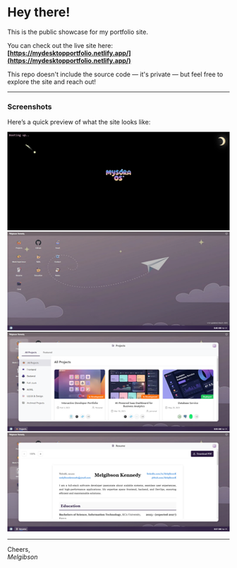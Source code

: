 # Hey there!

This is the public showcase for my portfolio site.

You can check out the live site here:  
**[https://mydesktopportfolio.netlify.app/](https://mydesktopportfolio.netlify.app/)**

This repo doesn't include the source code — it's private — but feel free to explore the site and reach out!

---

### Screenshots

Here’s a quick preview of what the site looks like:

![Screenshot 1](assets/screenshot1.png)
![Screenshot 2](assets/screenshot2.png)
![Screenshot 3](assets/screenshot3.png)
![Screenshot 4](assets/screenshot4.png)

---

Cheers,  
*Melgibson*
